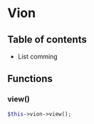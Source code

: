 # Vion

## Table of contents

- List comming

## Functions

### view()
```php
$this->vion->view();
```